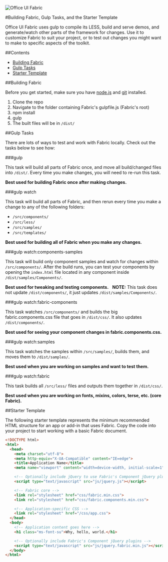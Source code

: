 ![Office UI Fabric](http://odux.azurewebsites.net/github/img/OfficeUIFabricLogoBluePadSm-01.png)

#Building Fabric, Gulp Tasks, and the Starter Template

Office UI Fabric uses gulp to compile its LESS, build and serve demos, and generate/watch other parts of the framework for changes. Use it to customize Fabric to suit your project, or to test out changes you might want to make to specific aspects of the toolkit.

##Contents

- [Building Fabric](#building-fabric)
- [Gulp Tasks](#gulp-tasks)
- [Starter Template](#starter-template)

##Building Fabric

Before you get started, make sure you have [node.js](https://nodejs.org/) and [git](https://git-scm.com/) installed.

1. Clone the repo
2. Navigate to the folder containing Fabric's gulpfile.js (Fabric's root)
3. npm install
4. gulp
5. The built files will be in `/dist/`

##Gulp Tasks

There are lots of ways to test and work with Fabric locally. Check out the tasks below to see how:

###gulp

This task will build all parts of Fabric once, and move all build/changed files into `/dist/`. Every time you make changes, you will need to re-run this task.

**Best used for building Fabric once after making changes.**

###gulp watch

This task will build all parts of Fabric, and then rerun every time you make a change to any of the following folders: 
- `/src/components/`
- `/src/less/`
- `/src/samples/`
- `/src/templates/`

**Best used for building all of Fabric when you make any changes.**

###gulp watch:components-samples

This task will build only component samples and watch for changes within `/src/components/`. After the build runs, you can test your components by opening the `index.html` file located in any component inside `/dist/samples/Components/`.

**Best used for tweaking and testing components.**
 
**NOTE:** This task does not update `/dist/components/`, it just updates `/dist/samples/Components/`.

###gulp watch:fabric-components

This task watches `/src/components/` and builds the big fabric.components.css file that goes in `/dist/css/`. It also updates `/dist/components/`.

**Best used for seeing your component changes in fabric.components.css.**

###gulp watch:samples

This task watches the samples within `/src/samples/`, builds them, and moves them to `/dist/samples/`.

**Best used when you are working on samples and want to test them.**

###gulp watch:fabric

This task builds all `/src/less/` files and outputs them together in `/dist/css/`.

**Best used when you are working on fonts, mixins, colors, terse, etc. (core Fabric).**

##Starter Template

The following starter template represents the minimum recommended HTML structure for an app or add-in that uses Fabric. Copy the code into your project to start working with a basic Fabric document.

```html
<!DOCTYPE html>
<html>
  <head>
    <meta charset="utf-8">
    <meta http-equiv="X-UA-Compatible" content="IE=edge">
    <title>Application Name</title>
    <meta name="viewport" content="width=device-width, initial-scale=1">

    <!-- Optionally include jQuery to use Fabric's Component jQuery plugins -->
    <script type="text/javascript" src="js/jquery.js"></script>

    <!-- Fabric core -->
    <link rel="stylesheet" href="css/fabric.min.css">
    <link rel="stylesheet" href="css/fabric.components.min.css">

    <!-- Application-specific CSS -->
    <link rel="stylesheet" href="/css/app.css">
  </head>
  <body>
    <!-- Application content goes here -->
    <h1 class="ms-font-su">Why, hello, world.</h1>

    <!-- Optionally include Fabric's Component jQuery plugins -->
    <script type="text/javascript" src="js/jquery.fabric.min.js"></script>
  </body>
</html>
```